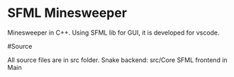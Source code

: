 # SFML Minesweeper

Minesweeper in C++.
Using SFML lib for GUI, it is developed for vscode.

#Source

All source files are in src folder.
Snake backend: src/Core
SFML frontend in Main